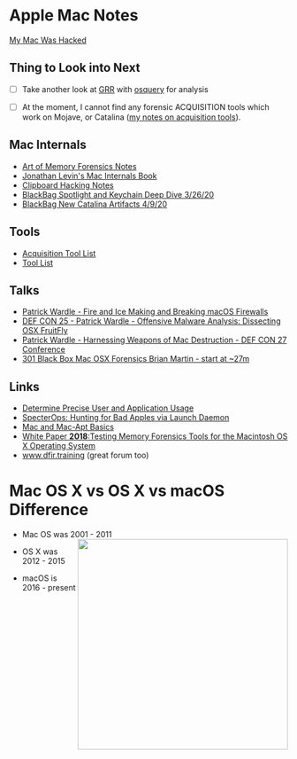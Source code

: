 # Apple Mac Notes

[My Mac Was Hacked](mymacwashacked.md)



## Thing to Look into Next

- [ ] Take another look at [GRR](https://github.com/google/grr) with [osquery](https://github.com/osquery/osquery) for analysis
- [ ] At the moment, I cannot find any forensic ACQUISITION tools which work on Mojave, or Catalina ([my notes on acquisition tools](Acquisition_Tools.md)).



## Mac Internals

- [Art of Memory Forensics Notes](AoMF_Mac.md)
- [Jonathan Levin's Mac Internals Book](MacInternals.md)
- [Clipboard Hacking Notes](Clipboard.md)
- [BlackBag Spotlight and Keychain Deep Dive 3/26/20](BlackBag_SpotlightAndKeychain.md)
- [BlackBag New Catalina Artifacts 4/9/20](BlackBag_CatalinaArtifacts.md)




## Tools

- [Acquisition Tool List](Acquisition_Tools.md)
- [Tool List](ActiveDev.md)



## Talks

- [Patrick Wardle - Fire and Ice Making and Breaking macOS Firewalls](https://www.youtube.com/watch?v=UlT5KFTMn2k)
- [DEF CON 25 - Patrick Wardle - Offensive Malware Analysis: Dissecting OSX FruitFly](https://www.youtube.com/watch?v=q7VZtCUphgg&t=1s)
- [Patrick Wardle - Harnessing Weapons of Mac Destruction - DEF CON 27 Conference](https://www.youtube.com/watch?v=InL3YA_6P6s)
- [301 Black Box Mac OSX Forensics Brian Martin - start at ~27m](https://www.youtube.com/watch?v=AG72W_LVidI)



## Links

* [Determine Precise User and Application Usage](https://www.mac4n6.com/blog/2018/8/5/knowledge-is-power-using-the-knowledgecdb-database-on-macos-and-ios-to-determine-precise-user-and-application-usage)
* [SpecterOps: Hunting for Bad Apples via Launch Daemon](https://posts.specterops.io/hunting-for-bad-apples-part-1-22ef2b44c0aa)
* [Mac and Mac-Apt Basics](https://medium.com/dfir-dudes/mac-forensics-no-one-said-it-would-be-easy-8bf2f5e4956c)
* [White Paper **2018**:Testing Memory Forensics Tools for the Macintosh
  OS X Operating System](https://commons.erau.edu/cgi/viewcontent.cgi?article=1491&context=jdfsl)
* www.dfir.training (great forum too)



# Mac OS X vs OS X vs macOS Difference

- Mac OS was 2001 - 2011 <img src="C:/Users/Mussm/Downloads/My-Forensics-Notes/Apple_Forensics/mac/Mac_README.assets/macversions.png" height=380 align="right" />

- OS X was 2012 - 2015
- macOS is 2016 - present